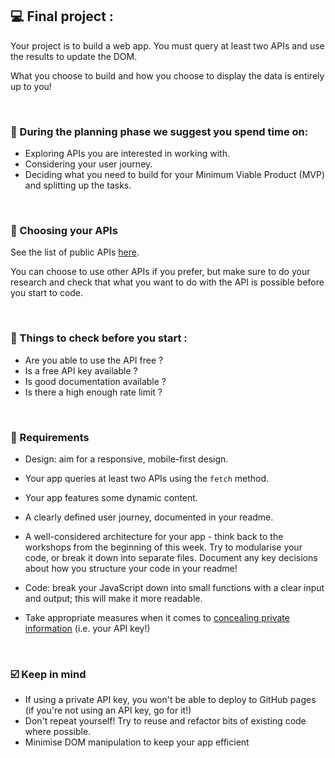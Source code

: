 
## 💻 Final project :	 

Your project is to build a web app. You must query at least two APIs and use the results to update the DOM.

What you choose to build and how you choose to display the data is entirely up to you!

<br/>

### 🔷 During the planning phase we suggest you spend time on:

- Exploring APIs you are interested in working with.
- Considering your user journey.
- Deciding what you need to build for your Minimum Viable Product (MVP) and splitting up the tasks.

<br/>


### 🎯 Choosing your APIs

See the list of public APIs [here](https://github.com/public-apis/public-apis).

You can choose to use other APIs if you prefer, but make sure to do your research and check that what you want to do with the API is possible before you start to code.

<br/>

### 📑 Things to check before you start :

- Are you able to use the API free ?
- Is a free API key available ?
- Is good documentation available ?
- Is there a high enough rate limit ?

<br/>

### 📝 Requirements

- Design: aim for a responsive, mobile-first design.
- Your app queries at least two APIs using the `fetch` method.
- Your app features some dynamic content.
- A clearly defined user journey, documented in your readme.
- A well-considered architecture for your app - think back to the workshops from the beginning of this week. Try to modularise your code, or break it down into separate files. Document any key decisions about how you structure your code in your readme!
- Code: break your JavaScript down into small functions with a clear input and output; this will make it more readable.

- Take appropriate measures when it comes to [concealing private information](https://gist.github.com/derzorngottes/3b57edc1f996dddcab25) (i.e. your API key!)

<br/>

### ☑️  Keep in mind

- If using a private API key, you won't be able to deploy to GitHub pages (if you're not using an API key, go for it!)
- Don't repeat yourself! Try to reuse and refactor bits of existing code where possible.
- Minimise DOM manipulation to keep your app efficient
